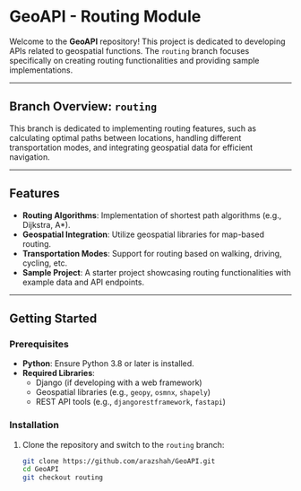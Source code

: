 # GeoAPI - Routing Module

Welcome to the **GeoAPI** repository! This project is dedicated to developing APIs related to geospatial functions. The `routing` branch focuses specifically on creating routing functionalities and providing sample implementations.

---

## Branch Overview: `routing`

This branch is dedicated to implementing routing features, such as calculating optimal paths between locations, handling different transportation modes, and integrating geospatial data for efficient navigation.

---

## Features

- **Routing Algorithms**: Implementation of shortest path algorithms (e.g., Dijkstra, A*).
- **Geospatial Integration**: Utilize geospatial libraries for map-based routing.
- **Transportation Modes**: Support for routing based on walking, driving, cycling, etc.
- **Sample Project**: A starter project showcasing routing functionalities with example data and API endpoints.

---

## Getting Started

### Prerequisites
- **Python**: Ensure Python 3.8 or later is installed.
- **Required Libraries**:
  - Django (if developing with a web framework)
  - Geospatial libraries (e.g., `geopy`, `osmnx`, `shapely`)
  - REST API tools (e.g., `djangorestframework`, `fastapi`)

### Installation
1. Clone the repository and switch to the `routing` branch:
   ```bash
   git clone https://github.com/arazshah/GeoAPI.git
   cd GeoAPI
   git checkout routing